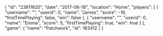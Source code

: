 {
  "id": "23811620",
  "date": "2017-06-18",
  "location": "Home",
  "players": [
    {
      "username": "",
      "userid": 0,
      "name": "James",
      "score": -16,
      "firstTimePlaying": false,
      "win": false
    },
    {
      "username": "",
      "userid": 0,
      "name": "Emma",
      "score": 5,
      "firstTimePlaying": true,
      "win": true
    }
  ],
  "game": {
    "name": "Patchwork",
    "id": 163412
  }
}
